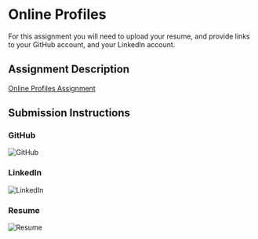 # Online Profiles
For this assignment you will need to upload your resume, and provide links to your GitHub account, and your LinkedIn account.

## Assignment Description
[Online Profiles Assignment](https://education.launchcode.org/liftoff/assignments/online-profiles/)

## Submission Instructions

### GitHub
![GitHub](https://github.com/jaredible)

### LinkedIn
![LinkedIn](https://www.linkedin.com/in/jared-michael-diehl/)

### Resume
![Resume]()
